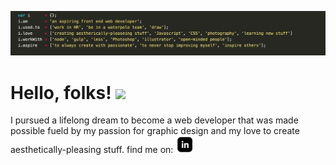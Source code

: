 ![Header](https://github.com/amagsid/amagsid/blob/main/assets/0.jpeg)


# Hello, folks! <img src="https://raw.githubusercontent.com/MartinHeinz/MartinHeinz/master/wave.gif" width="30px">
I pursued a lifelong dream to become a web developer that was made possible fueld by my passion for graphic design and my love to create aesthetically-pleasing stuff.
find me on:
<a href="https://www.linkedin.com/in/ahmad-magdy-7792611b1/"> <img src="https://github.com/amagsid/amagsid/blob/main/assets/linkedin_Artboard%201_Artboard%201.jpg" width="30px"> </a>


<!--
**amagsid/amagsid** is a ✨ _special_ ✨ repository because its `README.md` (this file) appears on your GitHub profile.

Here are some ideas to get you started:

- 🔭 I’m currently working on ...
- 🌱 I’m currently learning ...
- 👯 I’m looking to collaborate on ...
- 🤔 I’m looking for help with ...
- 💬 Ask me about ...
- 📫 How to reach me: ...
- 😄 Pronouns: ...
- ⚡ Fun fact: ...
-->
